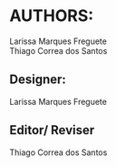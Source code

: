 # AUTHORS:
Larissa Marques Freguete </br>
Thiago Correa dos Santos
## Designer:
Larissa Marques Freguete
## Editor/ Reviser
Thiago Correa dos Santos
